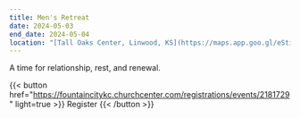 ```yaml
---
title: Men's Retreat
date: 2024-05-03
end_date: 2024-05-04
location: "[Tall Oaks Center, Linwood, KS](https://maps.app.goo.gl/eStiuf5TLXuJAeZE7)"
---
```

A time for relationship, rest, and renewal.

{{< button href="https://fountaincitykc.churchcenter.com/registrations/events/2181729" light=true >}}
Register
{{< /button >}}
